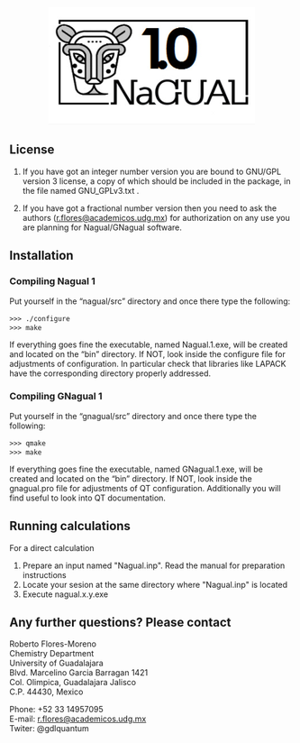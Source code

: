 <p align="center">
  <img src="logoNGL.jpg" />
</p>

## License

 1. If you have got an integer number version
   you are bound to GNU/GPL version 3 license,
   a copy of which should be included in the
   package, in the file named GNU_GPLv3.txt .

 2. If you have got a fractional number version then
   you need to ask the authors (r.flores@academicos.udg.mx)
   for authorization
   on any use you are planning for Nagual/GNagual software.

## Installation

### Compiling Nagual 1
 
 Put yourself in the “nagual/src” directory and once there type the following:
 ```
 >>> ./configure
 >>> make
 ```
 If everything goes fine the executable, named Nagual.1.exe, will be created and
 located on the “bin” directory. If NOT, look inside the configure file for 
 adjustments of configuration. In particular check that libraries like LAPACK have 
 the corresponding directory properly addressed.

### Compiling GNagual 1
 Put yourself in the “gnagual/src” directory and once there type the following:
 ```
 >>> qmake
 >>> make
 ```
 If everything goes fine the executable, named GNagual.1.exe, will be created and
 located on the “bin” directory. If NOT, look inside the gnagual.pro file for 
 adjustments of QT configuration. Additionally you will find useful to look into QT
 documentation.

## Running calculations

 For a direct calculation

  1) Prepare an input named "Nagual.inp". Read the manual for 
     preparation instructions
  2) Locate your sesion at the same directory where "Nagual.inp" is located
  3) Execute nagual.x.y.exe

## Any further questions? Please contact

 Roberto Flores-Moreno  
 Chemistry Department  
 University of Guadalajara  
 Blvd. Marcelino Garcia Barragan 1421  
 Col. Olimpica, Guadalajara Jalisco  
 C.P. 44430, Mexico  

 Phone: +52 33 14957095  
 E-mail: r.flores@academicos.udg.mx  
 Twiter: @gdlquantum
